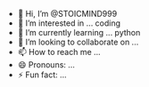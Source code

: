 - 👋 Hi, I’m @STOICMIND999
- 👀 I’m interested in ... coding 
- 🌱 I’m currently learning ... python 
- 💞️ I’m looking to collaborate on ...
- 📫 How to reach me ... 
- 😄 Pronouns: ... 
- ⚡ Fun fact: ...

<!---
STOICMIND999/STOICMIND999 is a ✨ special ✨ repository because its `README.md` (this file) appears on your GitHub profile.
You can click the Preview link to take a look at your changes.
--->
